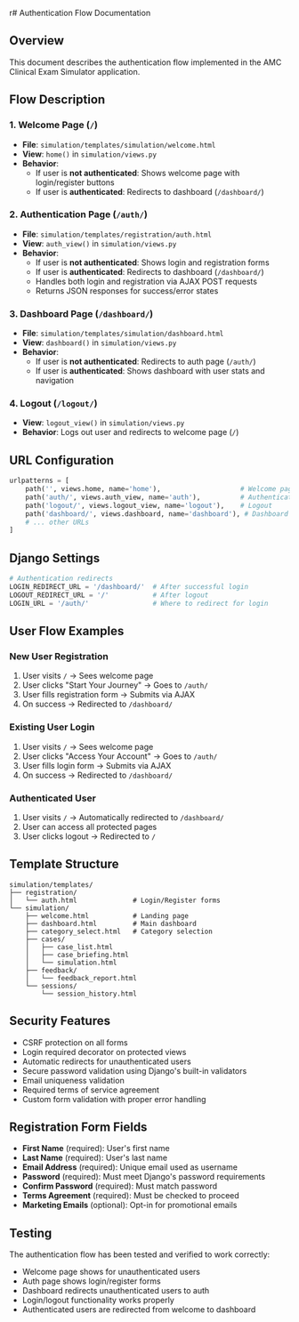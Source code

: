 r# Authentication Flow Documentation

## Overview
This document describes the authentication flow implemented in the AMC Clinical Exam Simulator application.

## Flow Description

### 1. Welcome Page (`/`)
- **File**: `simulation/templates/simulation/welcome.html`
- **View**: `home()` in `simulation/views.py`
- **Behavior**:
  - If user is **not authenticated**: Shows welcome page with login/register buttons
  - If user is **authenticated**: Redirects to dashboard (`/dashboard/`)

### 2. Authentication Page (`/auth/`)
- **File**: `simulation/templates/registration/auth.html`
- **View**: `auth_view()` in `simulation/views.py`
- **Behavior**:
  - If user is **not authenticated**: Shows login and registration forms
  - If user is **authenticated**: Redirects to dashboard (`/dashboard/`)
  - Handles both login and registration via AJAX POST requests
  - Returns JSON responses for success/error states

### 3. Dashboard Page (`/dashboard/`)
- **File**: `simulation/templates/simulation/dashboard.html`
- **View**: `dashboard()` in `simulation/views.py`
- **Behavior**:
  - If user is **not authenticated**: Redirects to auth page (`/auth/`)
  - If user is **authenticated**: Shows dashboard with user stats and navigation

### 4. Logout (`/logout/`)
- **View**: `logout_view()` in `simulation/views.py`
- **Behavior**: Logs out user and redirects to welcome page (`/`)

## URL Configuration

```python
urlpatterns = [
    path('', views.home, name='home'),                    # Welcome page
    path('auth/', views.auth_view, name='auth'),          # Authentication
    path('logout/', views.logout_view, name='logout'),    # Logout
    path('dashboard/', views.dashboard, name='dashboard'), # Dashboard
    # ... other URLs
]
```

## Django Settings

```python
# Authentication redirects
LOGIN_REDIRECT_URL = '/dashboard/'  # After successful login
LOGOUT_REDIRECT_URL = '/'           # After logout
LOGIN_URL = '/auth/'                # Where to redirect for login
```

## User Flow Examples

### New User Registration
1. User visits `/` → Sees welcome page
2. User clicks "Start Your Journey" → Goes to `/auth/`
3. User fills registration form → Submits via AJAX
4. On success → Redirected to `/dashboard/`

### Existing User Login
1. User visits `/` → Sees welcome page
2. User clicks "Access Your Account" → Goes to `/auth/`
3. User fills login form → Submits via AJAX
4. On success → Redirected to `/dashboard/`

### Authenticated User
1. User visits `/` → Automatically redirected to `/dashboard/`
2. User can access all protected pages
3. User clicks logout → Redirected to `/`

## Template Structure

```
simulation/templates/
├── registration/
│   └── auth.html              # Login/Register forms
└── simulation/
    ├── welcome.html           # Landing page
    ├── dashboard.html         # Main dashboard
    ├── category_select.html   # Category selection
    ├── cases/
    │   ├── case_list.html
    │   ├── case_briefing.html
    │   └── simulation.html
    ├── feedback/
    │   └── feedback_report.html
    └── sessions/
        └── session_history.html
```

## Security Features

- CSRF protection on all forms
- Login required decorator on protected views
- Automatic redirects for unauthenticated users
- Secure password validation using Django's built-in validators
- Email uniqueness validation
- Required terms of service agreement
- Custom form validation with proper error handling

## Registration Form Fields

- **First Name** (required): User's first name
- **Last Name** (required): User's last name  
- **Email Address** (required): Unique email used as username
- **Password** (required): Must meet Django's password requirements
- **Confirm Password** (required): Must match password
- **Terms Agreement** (required): Must be checked to proceed
- **Marketing Emails** (optional): Opt-in for promotional emails

## Testing

The authentication flow has been tested and verified to work correctly:
- Welcome page shows for unauthenticated users
- Auth page shows login/register forms
- Dashboard redirects unauthenticated users to auth
- Login/logout functionality works properly
- Authenticated users are redirected from welcome to dashboard
